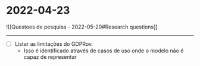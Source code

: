 # 2022-04-23
![[Questoes de pesquisa - 2022-05-20#Research questions]]

---
- [ ] Listar as limitações do GDPRov.
	- Isso é identificado através de casos de uso onde o modelo não é capaz de representar